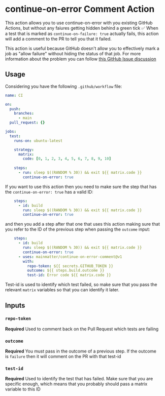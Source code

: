 # continue-on-error Comment Action

This action allows you to use continue-on-error with you existing GitHub Actions, but without any faiures getting hidden behind a green tick ✅ When a test that is marked as `continue-on-failure: true` actually fails, this action will add a comment to the PR to tell you that it failed.

This action is useful because GitHub doesn't allow you to effectively mark a job as "allow failure" without hiding the status of that job. For more information about the problem you can follow [this GitHub Issue discussion](https://github.com/actions/toolkit/issues/399)

## Usage

Considering you have the following `.github/workflow` file: 

```yml
name: CI

on:
  push:
    branches:
      - main
  pull_request: {}

jobs:
  test: 
    runs-on: ubuntu-latest

    strategy:
      matrix:
        code: [0, 1, 2, 3, 4, 5, 6, 7, 8, 9, 10]
    
    steps:
      - run: sleep $((RANDOM % 30)) && exit ${{ matrix.code }}
        continue-on-error: true
```

If you want to use this action then you need to make sure the step that has the `continue-on-error: true` has a valid ID: 


```yml
    steps:
      - id: build
        run: sleep $((RANDOM % 30)) && exit ${{ matrix.code }}
        continue-on-error: true
```

and then you add a step after that one that uses this action making sure that you refer to the ID of the previous step when passing the `outcome` input: 

```yml
    steps:
      - id: build
        run: sleep $((RANDOM % 30)) && exit ${{ matrix.code }}
        continue-on-error: true
      - uses: mainmatter/continue-on-error-comment@v1
        with:
          repo-token: ${{ secrets.GITHUB_TOKEN }}
          outcome: ${{ steps.build.outcome }}
          test-id: Error code ${{ matrix.code }}
```

Test-id is used to identify which test failed, so make sure that you pass the relevant `matrix` variables so that you can identify it later.

## Inputs

### `repo-token`

**Required** Used to comment back on the Pull Request which tests are failing

### `outcome`

**Required** You must pass in the outcome of a previous step. If the outcome is `failure` then it will comment on the PR with that test-id


### `test-id`

**Required** Used to identify the test that has failed. Make sure that you are specific enough, which means that you probably should pass a matrix variable to this ID

